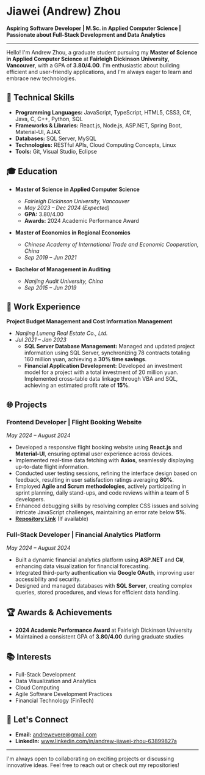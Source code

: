 # Jiawei (Andrew) Zhou

**Aspiring Software Developer | M.Sc. in Applied Computer Science | Passionate about Full-Stack Development and Data Analytics**

---

Hello! I'm Andrew Zhou, a graduate student pursuing my **Master of Science in Applied Computer Science** at **Fairleigh Dickinson University, Vancouver**, with a GPA of **3.80/4.00**. I'm enthusiastic about building efficient and user-friendly applications, and I'm always eager to learn and embrace new technologies.

## 🔧 Technical Skills

- **Programming Languages:** JavaScript, TypeScript, HTML5, CSS3, C#, Java, C, C++, Python, SQL
- **Frameworks & Libraries:** React.js, Node.js, ASP.NET, Spring Boot, Material-UI, AJAX
- **Databases:** SQL Server, MySQL
- **Technologies:** RESTful APIs, Cloud Computing Concepts, Linux
- **Tools:** Git, Visual Studio, Eclipse

## 🎓 Education

- **Master of Science in Applied Computer Science**
  - *Fairleigh Dickinson University, Vancouver*
  - *May 2023 – Dec 2024 (Expected)*
  - **GPA:** 3.80/4.00
  - **Awards:** 2024 Academic Performance Award

- **Master of Economics in Regional Economics**
  - *Chinese Academy of International Trade and Economic Cooperation, China*
  - *Sep 2019 – Jun 2021*

- **Bachelor of Management in Auditing**
  - *Nanjing Audit University, China*
  - *Sep 2015 – Jun 2019*

## 💼 Work Experience

**Project Budget Management and Cost Information Management**
- *Nanjing Luneng Real Estate Co., Ltd.*
- *Jul 2021 – Jan 2023*
  - **SQL Server Database Management:** Managed and updated project information using SQL Server, synchronizing 78 contracts totaling 160 million yuan, achieving a **30% time savings**.
  - **Financial Application Development:** Developed an investment model for a project with a total investment of 20 million yuan. Implemented cross-table data linkage through VBA and SQL, achieving an estimated profit rate of **15%**.

## 🌐 Projects

### Frontend Developer | **Flight Booking Website**
*May 2024 – August 2024*

- Developed a responsive flight booking website using **React.js** and **Material-UI**, ensuring optimal user experience across devices.
- Implemented real-time data fetching with **Axios**, seamlessly displaying up-to-date flight information.
- Conducted user testing sessions, refining the interface design based on feedback, resulting in user satisfaction ratings averaging **80%**.
- Employed **Agile and Scrum methodologies**, actively participating in sprint planning, daily stand-ups, and code reviews within a team of 5 developers.
- Enhanced debugging skills by resolving complex CSS issues and solving intricate JavaScript challenges, maintaining an error rate below **5%**.
- **[Repository Link](#)** (If available)

### Full-Stack Developer | **Financial Analytics Platform**
*May 2024 – August 2024*

- Built a dynamic financial analytics platform using **ASP.NET** and **C#**, enhancing data visualization for financial forecasting.
- Integrated third-party authentication via **Google OAuth**, improving user accessibility and security.
- Designed and managed databases with **SQL Server**, creating complex queries, stored procedures, and views for efficient data handling.

## 🏆 Awards & Achievements

- **2024 Academic Performance Award** at Fairleigh Dickinson University
- Maintained a consistent GPA of **3.80/4.00** during graduate studies

## 📚 Interests

- Full-Stack Development
- Data Visualization and Analytics
- Cloud Computing
- Agile Software Development Practices
- Financial Technology (FinTech)

## 🤝 Let's Connect

- **Email:** andrewevere@gmail.com
- **LinkedIn:** www.linkedin.com/in/andrew-jiawei-zhou-63899827a
---

I'm always open to collaborating on exciting projects or discussing innovative ideas. Feel free to reach out or check out my repositories!
